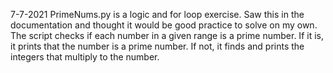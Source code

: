 7-7-2021
PrimeNums.py is a logic and for loop exercise. Saw this in the documentation and thought it would be good practice to solve on my own. The script checks if each number in a given range is a prime number. If it is, it prints that the number is a prime number. If not, it finds and prints the integers that multiply to the number.
